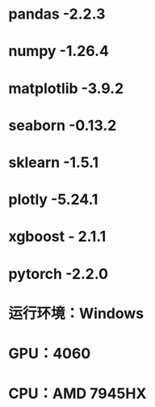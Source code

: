 # pandas -2.2.3
# numpy -1.26.4
# matplotlib -3.9.2
# seaborn -0.13.2
# sklearn -1.5.1
# plotly -5.24.1
# xgboost - 2.1.1
# pytorch -2.2.0
# 运行环境：Windows
# GPU：4060
# CPU：AMD 7945HX
